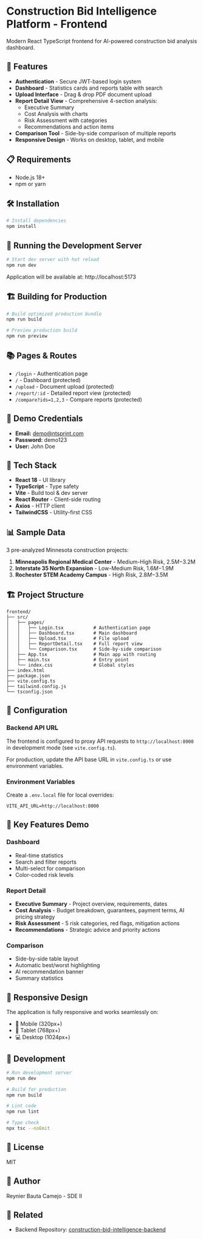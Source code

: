 # Construction Bid Intelligence Platform - Frontend

Modern React TypeScript frontend for AI-powered construction bid analysis dashboard.

## 🚀 Features

- **Authentication** - Secure JWT-based login system
- **Dashboard** - Statistics cards and reports table with search
- **Upload Interface** - Drag & drop PDF document upload
- **Report Detail View** - Comprehensive 4-section analysis:
  - Executive Summary
  - Cost Analysis with charts
  - Risk Assessment with categories
  - Recommendations and action items
- **Comparison Tool** - Side-by-side comparison of multiple reports
- **Responsive Design** - Works on desktop, tablet, and mobile

## 📋 Requirements

- Node.js 18+
- npm or yarn

## 🛠️ Installation

```bash
# Install dependencies
npm install
```

## 🏃 Running the Development Server

```bash
# Start dev server with hot reload
npm run dev
```

Application will be available at: http://localhost:5173

## 🏗️ Building for Production

```bash
# Build optimized production bundle
npm run build

# Preview production build
npm run preview
```

## 📚 Pages & Routes

- `/login` - Authentication page
- `/` - Dashboard (protected)
- `/upload` - Document upload (protected)
- `/report/:id` - Detailed report view (protected)
- `/compare?ids=1,2,3` - Compare reports (protected)

## 🔐 Demo Credentials

- **Email:** demo@ntsprint.com
- **Password:** demo123
- **User:** John Doe

## 🎨 Tech Stack

- **React 18** - UI library
- **TypeScript** - Type safety
- **Vite** - Build tool & dev server
- **React Router** - Client-side routing
- **Axios** - HTTP client
- **TailwindCSS** - Utility-first CSS

## 📊 Sample Data

3 pre-analyzed Minnesota construction projects:
1. **Minneapolis Regional Medical Center** - Medium-High Risk, $2.5M-$3.2M
2. **Interstate 35 North Expansion** - Low-Medium Risk, $1.6M-$1.9M
3. **Rochester STEM Academy Campus** - High Risk, $2.8M-$3.5M

## 🏗️ Project Structure

```
frontend/
├── src/
│   ├── pages/
│   │   ├── Login.tsx           # Authentication page
│   │   ├── Dashboard.tsx       # Main dashboard
│   │   ├── Upload.tsx          # File upload
│   │   ├── ReportDetail.tsx    # Full report view
│   │   └── Comparison.tsx      # Side-by-side comparison
│   ├── App.tsx                 # Main app with routing
│   ├── main.tsx                # Entry point
│   └── index.css               # Global styles
├── index.html
├── package.json
├── vite.config.ts
├── tailwind.config.js
└── tsconfig.json
```

## 🔧 Configuration

### Backend API URL

The frontend is configured to proxy API requests to `http://localhost:8000` in development mode (see `vite.config.ts`).

For production, update the API base URL in `vite.config.ts` or use environment variables.

### Environment Variables

Create a `.env.local` file for local overrides:

```env
VITE_API_URL=http://localhost:8000
```

## 🎯 Key Features Demo

### Dashboard
- Real-time statistics
- Search and filter reports
- Multi-select for comparison
- Color-coded risk levels

### Report Detail
- **Executive Summary** - Project overview, requirements, dates
- **Cost Analysis** - Budget breakdown, guarantees, payment terms, AI pricing strategy
- **Risk Assessment** - 5 risk categories, red flags, mitigation actions
- **Recommendations** - Strategic advice and priority actions

### Comparison
- Side-by-side table layout
- Automatic best/worst highlighting
- AI recommendation banner
- Summary statistics

## 📱 Responsive Design

The application is fully responsive and works seamlessly on:
- 📱 Mobile (320px+)
- 📱 Tablet (768px+)
- 💻 Desktop (1024px+)

## 🧪 Development

```bash
# Run development server
npm run dev

# Build for production
npm run build

# Lint code
npm run lint

# Type check
npx tsc --noEmit
```

## 📝 License

MIT

## 👤 Author

Reynier Bauta Camejo - SDE II

## 🔗 Related

- Backend Repository: [construction-bid-intelligence-backend](https://github.com/reybcdev/construction-bid-intelligence-backend)
